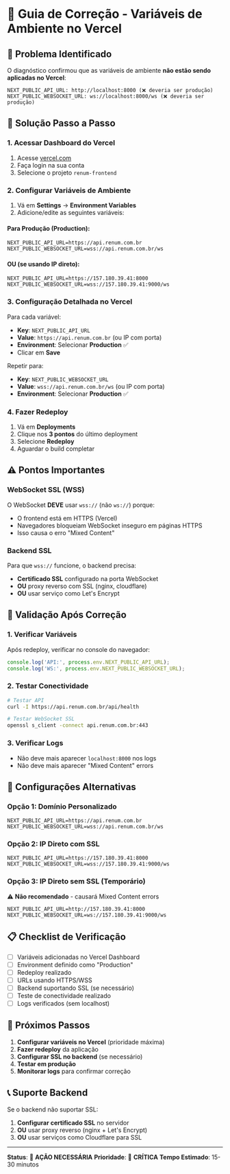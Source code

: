# 🔧 Guia de Correção - Variáveis de Ambiente no Vercel

## 🚨 Problema Identificado

O diagnóstico confirmou que as variáveis de ambiente **não estão sendo aplicadas no Vercel**:

```
NEXT_PUBLIC_API_URL: http://localhost:8000 (❌ deveria ser produção)
NEXT_PUBLIC_WEBSOCKET_URL: ws://localhost:8000/ws (❌ deveria ser produção)
```

## 🎯 Solução Passo a Passo

### 1. **Acessar Dashboard do Vercel**
1. Acesse [vercel.com](https://vercel.com)
2. Faça login na sua conta
3. Selecione o projeto `renum-frontend`

### 2. **Configurar Variáveis de Ambiente**
1. Vá em **Settings** → **Environment Variables**
2. Adicione/edite as seguintes variáveis:

#### Para Produção (Production):
```env
NEXT_PUBLIC_API_URL=https://api.renum.com.br
NEXT_PUBLIC_WEBSOCKET_URL=wss://api.renum.com.br/ws
```

#### OU (se usando IP direto):
```env
NEXT_PUBLIC_API_URL=https://157.180.39.41:8000
NEXT_PUBLIC_WEBSOCKET_URL=wss://157.180.39.41:9000/ws
```

### 3. **Configuração Detalhada no Vercel**

Para cada variável:
- **Key**: `NEXT_PUBLIC_API_URL`
- **Value**: `https://api.renum.com.br` (ou IP com porta)
- **Environment**: Selecionar **Production** ✅
- Clicar em **Save**

Repetir para:
- **Key**: `NEXT_PUBLIC_WEBSOCKET_URL`
- **Value**: `wss://api.renum.com.br/ws` (ou IP com porta)
- **Environment**: Selecionar **Production** ✅

### 4. **Fazer Redeploy**
1. Vá em **Deployments**
2. Clique nos **3 pontos** do último deployment
3. Selecione **Redeploy**
4. Aguardar o build completar

## ⚠️ Pontos Importantes

### WebSocket SSL (WSS)
O WebSocket **DEVE** usar `wss://` (não `ws://`) porque:
- O frontend está em HTTPS (Vercel)
- Navegadores bloqueiam WebSocket inseguro em páginas HTTPS
- Isso causa o erro "Mixed Content"

### Backend SSL
Para que `wss://` funcione, o backend precisa:
- **Certificado SSL** configurado na porta WebSocket
- **OU** proxy reverso com SSL (nginx, cloudflare)
- **OU** usar serviço como Let's Encrypt

## 🧪 Validação Após Correção

### 1. Verificar Variáveis
Após redeploy, verificar no console do navegador:
```javascript
console.log('API:', process.env.NEXT_PUBLIC_API_URL);
console.log('WS:', process.env.NEXT_PUBLIC_WEBSOCKET_URL);
```

### 2. Testar Conectividade
```bash
# Testar API
curl -I https://api.renum.com.br/api/health

# Testar WebSocket SSL
openssl s_client -connect api.renum.com.br:443
```

### 3. Verificar Logs
- Não deve mais aparecer `localhost:8000` nos logs
- Não deve mais aparecer "Mixed Content" errors

## 🔄 Configurações Alternativas

### Opção 1: Domínio Personalizado
```env
NEXT_PUBLIC_API_URL=https://api.renum.com.br
NEXT_PUBLIC_WEBSOCKET_URL=wss://api.renum.com.br/ws
```

### Opção 2: IP Direto com SSL
```env
NEXT_PUBLIC_API_URL=https://157.180.39.41:8000
NEXT_PUBLIC_WEBSOCKET_URL=wss://157.180.39.41:9000/ws
```

### Opção 3: IP Direto sem SSL (Temporário)
⚠️ **Não recomendado** - causará Mixed Content errors
```env
NEXT_PUBLIC_API_URL=http://157.180.39.41:8000
NEXT_PUBLIC_WEBSOCKET_URL=ws://157.180.39.41:9000/ws
```

## 📋 Checklist de Verificação

- [ ] Variáveis adicionadas no Vercel Dashboard
- [ ] Environment definido como "Production"
- [ ] Redeploy realizado
- [ ] URLs usando HTTPS/WSS
- [ ] Backend suportando SSL (se necessário)
- [ ] Teste de conectividade realizado
- [ ] Logs verificados (sem localhost)

## 🚀 Próximos Passos

1. **Configurar variáveis no Vercel** (prioridade máxima)
2. **Fazer redeploy** da aplicação
3. **Configurar SSL no backend** (se necessário)
4. **Testar em produção**
5. **Monitorar logs** para confirmar correção

## 📞 Suporte Backend

Se o backend não suportar SSL:
1. **Configurar certificado SSL** no servidor
2. **OU** usar proxy reverso (nginx + Let's Encrypt)
3. **OU** usar serviços como Cloudflare para SSL

---

**Status**: 🔴 **AÇÃO NECESSÁRIA**
**Prioridade**: 🚨 **CRÍTICA**
**Tempo Estimado**: 15-30 minutos